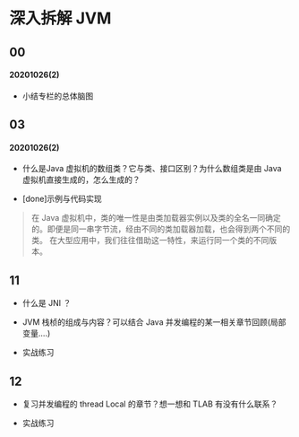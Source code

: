 # 深入拆解 JVM

## 00
#### 20201026(2)

- 小结专栏的总体脑图

## 03
#### 20201026(2)

- 什么是Java 虚拟机的数组类？它与类、接口区别？为什么数组类是由 Java 虚拟机直接生成的，怎么生成的？

- [done]示例与代码实现

> 在 Java 虚拟机中，类的唯一性是由类加载器实例以及类的全名一同确定的。即便是同一串字节流，经由不同的类加载器加载，也会得到两个不同的类。
>  在大型应用中，我们往往借助这一特性，来运行同一个类的不同版本。

## 11

- 什么是 JNI ？

- JVM 栈桢的组成与内容？可以结合 Java 并发编程的某一相关章节回顾(局部变量....)

- 实战练习

## 12

- 复习并发编程的 thread Local 的章节？想一想和 TLAB 有没有什么联系？

- 实战练习